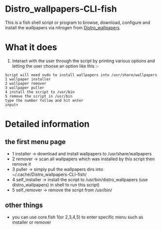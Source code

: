 # Distro_wallpapers-CLI-fish
This is a fish shell script or program to browse, download, configure and install the wallpapers via nitrogen from [Distro_wallpapers](https://github.com/happyeggchen/Distro_wallpapers).

# What it does
1. Interact with the user through the script by printing various options and letting the user choose an option like this :-
```
Script will need sudo to install wallpapers into /usr/share/wallpapers
1 wallpaper installer
2 wallpaper remover
3 wallpaper puller
4 install the script to /usr/bin
5 remove the script in /usr/bin
type the number follow and hit enter
input>
```
# Detailed information
## the first menu page
- 1 installer -> download and install wallpapers to /usr/share/wallpapers
- 2 remover -> scan all wallpapers which was installed by this script then remove it
- 3 puller -> simply pull the wallpapers dirs into ~/.cache/Distro_wallpapers-CLI-fish/
- 4 self_installer -> install the script to /usr/bin/distro_wallpapers (use distro_wallpapers) in shell to run this script)
- 5 self_remover -> remove the script from /usr/bin/
## other things
- you can use core.fish 1(or 2,3,4,5) to enter specific menu such as installer or remover

